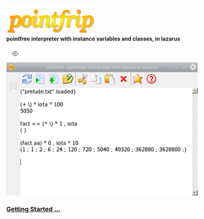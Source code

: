 ![pointfrip](https://raw.githubusercontent.com/pointfree-interpreter/pointfrip/main/images/pflogo.png) \
**pointfree interpreter with instance variables and classes, in lazarus**

![eye](https://raw.githubusercontent.com/pointfree-interpreter/pointfrip/main/images/eye.png)
![tahoma-fact](https://raw.githubusercontent.com/pointfree-interpreter/pointfrip/main/images/tahoma-fact.png)



### [Getting Started ...](https://github.com/pointfree-interpreter/pointfrip/blob/main/Getting%20Started.md)

